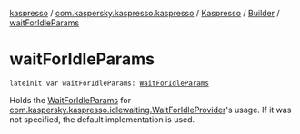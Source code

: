 [kaspresso](../../../index.md) / [com.kaspersky.kaspresso.kaspresso](../../index.md) / [Kaspresso](../index.md) / [Builder](index.md) / [waitForIdleParams](./wait-for-idle-params.md)

# waitForIdleParams

`lateinit var waitForIdleParams: `[`WaitForIdleParams`](../../../com.kaspersky.kaspresso.params/-wait-for-idle-params/index.md)

Holds the [WaitForIdleParams](../../../com.kaspersky.kaspresso.params/-wait-for-idle-params/index.md) for [com.kaspersky.kaspresso.idlewaiting.WaitForIdleProvider](#)'s usage.
If it was not specified, the default implementation is used.

